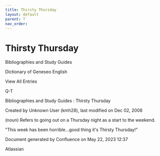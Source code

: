 ```yaml
---
title: Thirsty Thursday
layout: default
parent: T
nav_order:
---
```


# Thirsty Thursday

Bibliographies and Study Guides

Dictionary of Geneseo English

View All Entries

Q-T

Bibliographies and Study Guides : Thirsty Thursday

Created by  Unknown User (kmh28), last modified on Dec 02, 2008

(noun) Refers to going out on a Thursday night as a start to the weekend.

&quot;This week has been horrible...good thing it's Thirsty Thursday!&quot; 

Document generated by Confluence on May 22, 2023 12:37

Atlassian
